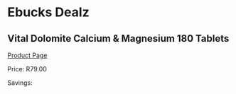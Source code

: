 
# Ebucks Dealz
## Vital Dolomite Calcium & Magnesium 180 Tablets
[Product Page](https://www.ebucks.com/web/shop/productSelected.do?prodId=1133325322&catId=1133291653)

Price: R79.00

Savings: 


	